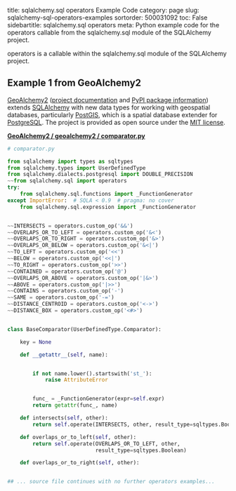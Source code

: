 title: sqlalchemy.sql operators Example Code
category: page
slug: sqlalchemy-sql-operators-examples
sortorder: 500031092
toc: False
sidebartitle: sqlalchemy.sql operators
meta: Python example code for the operators callable from the sqlalchemy.sql module of the SQLAlchemy project.


operators is a callable within the sqlalchemy.sql module of the SQLAlchemy project.


## Example 1 from GeoAlchemy2
[GeoAlchemy2](https://github.com/geoalchemy/geoalchemy2)
([project documentation](https://geoalchemy-2.readthedocs.io/en/latest/)
and
[PyPI package information](https://pypi.org/project/GeoAlchemy2/))
extends [SQLAlchemy](/sqlalchemy.html) with new data types for working
with geospatial databases, particularly [PostGIS](http://postgis.net/),
which is a spatial database extender for [PostgreSQL](/postgresql.html).
The project is provided as open source under the
[MIT license](https://github.com/geoalchemy/geoalchemy2/blob/master/COPYING.rst).

[**GeoAlchemy2 / geoalchemy2 / comparator.py**](https://github.com/geoalchemy/geoalchemy2/blob/master/geoalchemy2/./comparator.py)

```python
# comparator.py

from sqlalchemy import types as sqltypes
from sqlalchemy.types import UserDefinedType
from sqlalchemy.dialects.postgresql import DOUBLE_PRECISION
~~from sqlalchemy.sql import operators
try:
    from sqlalchemy.sql.functions import _FunctionGenerator
except ImportError:  # SQLA < 0.9  # pragma: no cover
    from sqlalchemy.sql.expression import _FunctionGenerator


~~INTERSECTS = operators.custom_op('&&')
~~OVERLAPS_OR_TO_LEFT = operators.custom_op('&<')
~~OVERLAPS_OR_TO_RIGHT = operators.custom_op('&>')
~~OVERLAPS_OR_BELOW = operators.custom_op('&<|')
~~TO_LEFT = operators.custom_op('<<')
~~BELOW = operators.custom_op('<<|')
~~TO_RIGHT = operators.custom_op('>>')
~~CONTAINED = operators.custom_op('@')
~~OVERLAPS_OR_ABOVE = operators.custom_op('|&>')
~~ABOVE = operators.custom_op('|>>')
~~CONTAINS = operators.custom_op('-')
~~SAME = operators.custom_op('-=')
~~DISTANCE_CENTROID = operators.custom_op('<->')
~~DISTANCE_BOX = operators.custom_op('<#>')


class BaseComparator(UserDefinedType.Comparator):

    key = None

    def __getattr__(self, name):


        if not name.lower().startswith('st_'):
            raise AttributeError


        func_ = _FunctionGenerator(expr=self.expr)
        return getattr(func_, name)

    def intersects(self, other):
        return self.operate(INTERSECTS, other, result_type=sqltypes.Boolean)

    def overlaps_or_to_left(self, other):
        return self.operate(OVERLAPS_OR_TO_LEFT, other,
                            result_type=sqltypes.Boolean)

    def overlaps_or_to_right(self, other):


## ... source file continues with no further operators examples...

```

